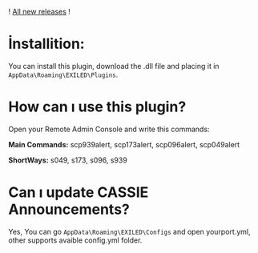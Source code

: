 ! [All new releases](https://github.com/Treaxy/Breach-Alerts/releases) !

# İnstallition:

You can install this plugin, download the .dll file and placing it in ``AppData\Roaming\EXILED\Plugins``.


# How can ı use this plugin?

Open your Remote Admin Console and write this commands:

**Main Commands:**
scp939alert,
scp173alert,
scp096alert,
scp049alert

**ShortWays:**
s049,
s173,
s096,
s939


# Can ı update CASSIE Announcements?

Yes, 
You can go ``AppData\Roaming\EXILED\Configs`` and open yourport.yml, other supports avaible config.yml folder.
